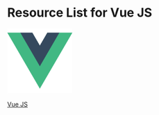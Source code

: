 # Resource List for Vue JS

<img alt="Node" src="./assets/vue.png" height="150">


[Vue JS](https://vuejs.org/v2/guide/)